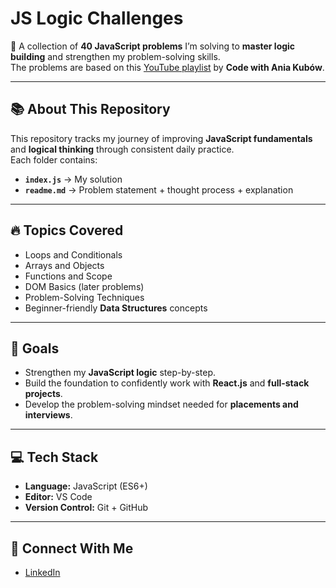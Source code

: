 # **JS Logic Challenges**

🚀 A collection of **40 JavaScript problems** I’m solving to **master logic building** and strengthen my problem-solving skills.  
The problems are based on this [YouTube playlist](https://youtube.com/playlist?list=PLq1qGLnPX0eeeK_JmsiMavOqkZ6tgQjdF&si=MzmNpl0eV1RJM585) by **Code with Ania Kubów**.

---

## **📚 About This Repository**
This repository tracks my journey of improving **JavaScript fundamentals** and **logical thinking** through consistent daily practice.  
Each folder contains:
- **`index.js`** → My solution  
- **`readme.md`** → Problem statement + thought process + explanation  

---

## **🔥 Topics Covered**
- Loops and Conditionals  
- Arrays and Objects  
- Functions and Scope  
- DOM Basics (later problems)  
- Problem-Solving Techniques  
- Beginner-friendly **Data Structures** concepts  

---

## **🌱 Goals**
- Strengthen my **JavaScript logic** step-by-step.  
- Build the foundation to confidently work with **React.js** and **full-stack projects**.  
- Develop the problem-solving mindset needed for **placements and interviews**.  

---

## **💻 Tech Stack**
- **Language:** JavaScript (ES6+)  
- **Editor:** VS Code  
- **Version Control:** Git + GitHub  

---

## 🌟 Connect With Me
- [LinkedIn](https://www.linkedin.com/in/manya-davesar-73a44a348?utm_source=share&utm_campaign=share_via&utm_content=profile&utm_medium=android_app)
